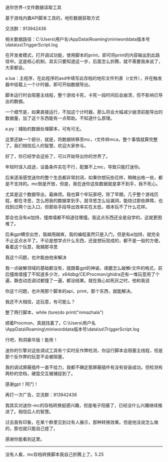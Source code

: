 迷你世界-r文件数据读取工具

基于游戏内置API脚本工具的，地形数据获取方式

交流群：913942436

相关数据路径：C:\Users\用户名\AppData\Roaming\miniworddata版本号\data\ss\TriggerScript.log

在开发者模式，打开调试功能，使用脚本的print，即可将print的内容输出到此路径中。这是核心机制，其实只要知道这一步，后面怎么折腾，就不需要我来说了，大家都会。

a.lua：主程序，在此程序的asd中填写此存档的地形文件列表（r文件），并在触发器中挂载上一个计时器，即可开始数据导出。

脚本运行时会阻塞主线程，整个游戏卡死，卡死一段时间后会崩溃，但不影响已导出的数据。

一个细节是，如果直接运行，不加这个计时器，那么将会大幅减少崩溃前能导出的数据量，加了这个东西能有一点帮助。不知道什么原理。

a.py：辅助的数据处理脚本，可有可无。

这里还缺一个部分，就是，将数据转移至mc，r文件转mca，整个事情就算完整了。我们相信后人的智慧，欢迎大家参与。

好了，你已经学会这些了，可以开始导出你的世界了。




年轻时误入歧途，设备条件实在不行，配置不上mc，导致只能打迷你。

后来逐渐感觉迷你的整个生态都非常封闭，如果你想玩些花样，稍微出格一些，都是不支持的。mc倒是开放，但是，我在迷你这些数据就是拿不到手，我不死心。

尤其是这个数据导出，最麻烦。我也算个牢玩家吧，除了早期，几乎整个游戏历程，都在寻思，怎么把我的数据拿到手。就寻思怎么钻漏洞，能绕过那些屏障，也找到过两个出入口，但那些手段导出效率实在太低，根本玩不了什么花样。

那会也没有ai加持，撞南墙都不知道往哪撞。我这点东西还全是自学的，这就更困难了。

后来gpt横空出世，我越用越爽，我的编程虽然只是入门，但是有ai加持，就完全不止这点水平了。不论是想学点什么东西，还是想玩现成的，都不是一般的方便。看着这个玩意，我搁那寻思

我这个问题，也许能由他来解决

我一点破解领域的基础都没有，就跟着gpt的神谕，琢磨怎么破解r文件的格式，前后撞南墙撞了不知道多少次，x64dbg/CE/Procmon/ghidra还有一堆玩意用了个遍，静态动态调试都撞了一遍，都没结果。就在我心如死灰之时，他和我说

你这个问题，也许用那个脚本的api，print，那个东西，就能解决。

我还不大相信，这玩意，有可能么？

整了两行脚本，while (ture)do print("nimazhala")

顺着Procmon，真就找着了。C:\Users\用户名\AppData\Roaming\miniworddata版本号\data\ss\TriggerScript.log

行吧，狗洞豪华版！能用！

迷你的引擎对这些调试工具有个实时反作弊检测，你运行脚本会阻塞主线程，但是那个反作弊的玩意不会被阻塞。

我的调试屏蔽插件一直不给力，我都不确定那屏蔽插件有没有安装成功。但检测有两秒的空档，硬盘交互被捕捉到了。

感谢gpt！阿门！

再打一次广告，交流群：913942436

我其实对迷你-mc的存档转换挺感兴趣，但是电子阳痿了，已经没什么兴趣继续推进了。相信后人的智慧。

过去我有印象，在某个群里见到过有人展示，那种转换效果。但是他没说怎么做的，那也就只能自己搓了。

感谢你能看到这里。

---------

没有人看，mc存档转换脚本我自己折腾上了。5.25
